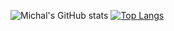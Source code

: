 ![Michal's GitHub stats](https://github-readme-stats.vercel.app/api?username=mschiller890&show_icons=true&theme=radical)
[![Top Langs](https://github-readme-stats.vercel.app/api/top-langs/?username=mschiller890&layout=compact)](https://github.com/anuraghazra/github-readme-stats)
